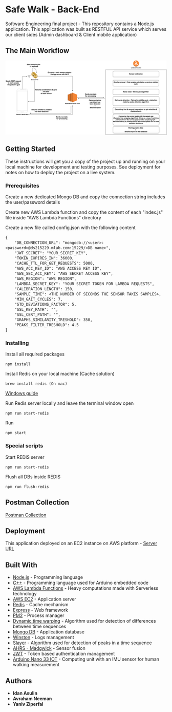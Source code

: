 # Safe Walk - Back-End

Software Engineering final project - This repository contains a Node.js application. This application was built as RESTFUL API service which serves our client sides (Admin dashboard & Client mobile application) 

## The Main Workflow
![Image description](https://github.com/IdanAsulin/Safe-Walk-backend/blob/master/Images/Main%20workflow%20diagram.png)

## Getting Started

These instructions will get you a copy of the project up and running on your local machine for development and testing purposes. See deployment for notes on how to deploy the project on a live system.

### Prerequisites

Create a new dedicated Mongo DB and copy the connection string includes the user/password details

Create new AWS Lambda function and copy the content of each "index.js" file inside "AWS Lambda Functions" directory

Create a new file called config.json with the following content

```
{
    "DB_CONNECTION_URL": "mongodb://<user>:<password>@ds215229.mlab.com:15229/<DB name>",
    "JWT_SECRET": "YOUR_SECRET_KEY",
    "TOKEN_EXPIRES_IN": 36000,
    "CACHE_TTL_FOR_GET_REQUESTS": 5000,
    "AWS_ACC_KEY_ID": "AWS ACCESS KEY ID",
    "AWS_SEC_ACC_KEY": "AWS SECRET ACCESS KEY",
    "AWS_REGION": "AWS REGION",
    "LAMBDA_SECRET_KEY": "YOUR SECRET TOKEN FOR LAMBDA REQUESTS",
    "CALIBRATION_LENGTH": 150,
    "SAMPLE_TIME": <THE NUMBER OF SECONDS THE SENSOR TAKES SAMPLES>,
    "MIN_GAIT_CYCLES": 7,
    "STD_DEVIATIONS_FACTOR": 5,
    "SSL_KEY_PATH": "",
    "SSL_CERT_PATH": "",
    "GRAPHS_SIMILARITY_TRESHOLD": 350,
    "PEAKS_FILTER_TRESHOLD": 4.5
}
```

### Installing

Install all required packages

```
npm install
```

Install Redis on your local machine (Cache solution)

```
brew install redis (On mac)
```
[Windows guide](https://redislabs.com/blog/redis-on-windows-8-1-and-previous-versions)

Run Redis server locally and leave the terminal window open

```
npm run start-redis
```

Run

```
npm start
```

### Special scripts

Start REDIS server

```
npm run start-redis
```

Flush all DBs inside REDIS

```
npm run flush-redis
```

## Postman Collection

[Postman Collection](https://documenter.getpostman.com/view/5659041/SWTHbF9Z?version=latest)

## Deployment

This application deployed on an EC2 instance on AWS platform - 
[Server URL](https://safewalk.company/api)

## Built With

* [Node.js](http://www.dropwizard.io/1.0.2/docs/) - Programming language
* [C++](http://www.cplusplus.com/) - Programming language used for Arduino embedded code
* [AWS Lambda Functions](https://docs.aws.amazon.com/lambda/index.html) - Heavy computations made with Serverless technology
* [AWS EC2](https://aws.amazon.com/ec2/) - Application server
* [Redis](https://redis.io) - Cache mechanism
* [Express](https://expressjs.com/) - Web framework
* [PM2](https://pm2.keymetrics.io/) - Process manager
* [Dynamic time warping](https://www.npmjs.com/package/dynamic-time-warping) - Algorithm used for detection of differences between time sequences
* [Mongo DB](https://www.mongodb.com/) - Application database
* [Winston](https://github.com/winstonjs/winston) - Logs management
* [Slayer](https://www.npmjs.com/package/slayer) - Algorithm used for detection of peaks in a time sequence
* [AHRS - Madgwick](https://www.npmjs.com/package/ahrs) - Sensor fusion
* [JWT](https://www.npmjs.com/package/jsonwebtoken) - Token based authentication management
* [Arduino Nano 33 IOT](https://store.arduino.cc/arduino-nano-33-iot) - Computing unit with an IMU sensor for human walking measurement

## Authors

* **Idan Asulin**
* **Avraham Neeman**
* **Yaniv Ziperfal**
